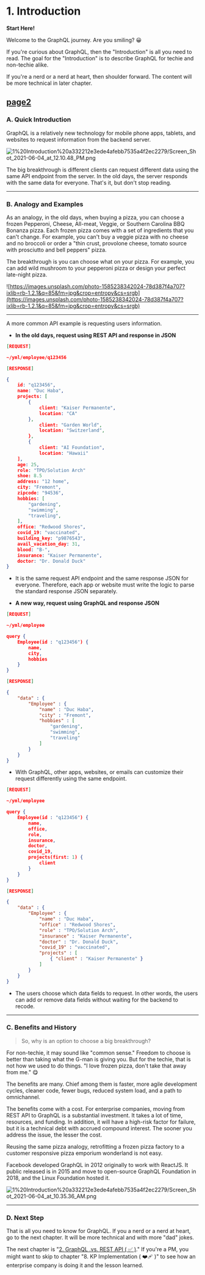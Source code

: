 # 1. Introduction

**Start Here!**

Welcome to the GraphQL journey. Are you smiling? 😀 

If you're curious about GraphQL, then the "Introduction" is all you need to read. The goal for the "Introduction" is to describe GraphQL for techie and non-techie alike.

If you're a nerd or a nerd at heart, then shoulder forward. The content will be more technical in later chapter.

[page2](https://htmlpreview.github.io/?https://github.com/duchaba/sandbox_2_reuseable/blob/master/page2.html)
---

 

### A. Quick Introduction

GraphQL is a relatively new technology for mobile phone apps, tablets, and websites to request information from the backend server. 

![1%20Introduction%20a332212e3ede4afebb7535a4f2ec2279/Screen_Shot_2021-06-04_at_12.10.48_PM.png](1%20Introduction%20a332212e3ede4afebb7535a4f2ec2279/Screen_Shot_2021-06-04_at_12.10.48_PM.png)

The big breakthrough is different clients can request different data using the same API endpoint from the server. In the old days, the server responds with the same data for everyone. That's it, but don't stop reading.

---

### B. Analogy and Examples

As an analogy, in the old days, when buying a pizza, you can choose a frozen Pepperoni, Cheese, All-meat, Veggie, or Southern Carolina BBQ Bonanza pizza. Each frozen pizza comes with a set of ingredients that you can't change. For example, you can't buy a veggie pizza with no cheese and no broccoli or order a "thin crust, provolone cheese, tomato source with prosciutto and bell peppers" pizza. 

The breakthrough is you can choose what on your pizza. For example, you can add wild mushroom to your pepperoni pizza or design your perfect late-night pizza. 

![https://images.unsplash.com/photo-1585238342024-78d387f4a707?ixlib=rb-1.2.1&q=85&fm=jpg&crop=entropy&cs=srgb](https://images.unsplash.com/photo-1585238342024-78d387f4a707?ixlib=rb-1.2.1&q=85&fm=jpg&crop=entropy&cs=srgb)

---

A more common API example is requesting users information. 

- **In the old days, request using REST API and response in JSON**

```json
[REQUEST]

~/yml/employee/q123456
```

```json
[RESPONSE]

{
	id: "q123456",
	name: "Duc Haba",
	projects: [
		{
			client: "Kaiser Permanente",
			location: "CA"
		},
			client: "Garden World",
			location: "Switzerland",
		},
		{
			client: "AI Foundation",
			location: "Hawaii"
	],
	age: 25,
	role: "TPO/Solution Arch"
	shoe: 8.5
	address: "12 home",
	city: "Fremont",
	zipcode: "94536",
	hobbies: [
		"gardening",
		"swimming",
		"traveling",
	],
	office: "Redwood Shores",
	covid_19: "vaccinated",
	building_key: "p9876543",
	avail_vacation_day: 31,
	blood: "B-",
	insurance: "Kaiser Permanente",
	doctor: "Dr. Donald Duck"
}
```

- It is the same request API endpoint and the same response JSON for everyone. Therefore, each app or website must write the logic to parse the standard response JSON separately.

- **A new way, request using GraphQL and response JSON**

```json
[REQUEST]

~/yml/employee

query {
	Employee(id : "q123456") {
		name,
		city,
		hobbies
	}
}
```

```json
[RESPONSE]

{
	"data" : {
		"Employee" : {
			"name" : "Duc Haba",
			"city" : "Fremont",
			"hobbies" : [
				"gardening",
				"swimming",
				"traveling"
			]
		}
	}
}
```

- With GraphQL, other apps, websites, or emails can customize their request differently using the same endpoint.

```json
[REQUEST]

~/yml/employee

query {
	Employee(id : "q123456") {
		name,
		office,
		role,
		insurance,
		doctor,
		covid_19,
		projects(first: 1) {
			client
		}
	}
}
```

```json
[RESPONSE]

{
	"data" : {
		"Employee" : {
			"name" : "Duc Haba",
			"office" : "Redwood Shores",
			"role" : "TPO/Solution Arch",
			"insurance" : "Kaiser Permanente",
			"doctor" : "Dr. Donald Duck",
			"covid_19" : "vaccinated",
			"projects" : [
				{ "client" : "Kaiser Permanente" }
			]
		}
	}
}
```

- The users choose which data fields to request. In other words, the users can add or remove data fields without waiting for the backend to recode.

---

### C. Benefits and History

> So, why is an option to choose a big breakthrough?

For non-techie, it may sound like "common sense." Freedom to choose is better than taking what the G-man is giving you. But for the techie, that is not how we used to do things. "I love frozen pizza, don't take that away from me." 😋

 The benefits are many. Chief among them is faster, more agile development cycles, cleaner code, fewer bugs, reduced system load, and a path to omnichannel. 

The benefits come with a cost. For enterprise companies, moving from REST API to GraphQL is a substantial investment. It takes a lot of time, resources, and funding. In addition, it will have a high-risk factor for failure, but it is a technical debt with accrued compound interest. The sooner you address the issue, the lesser the cost.

Reusing the same pizza analogy, retrofitting a frozen pizza factory to a customer responsive pizza emporium wonderland is not easy.

Facebook developed GraphQL in 2012 originally to work with ReactJS. It public released is in 2015 and move to open-source GraphQL Foundation in 2018, and the Linux Foundation hosted it.

![1%20Introduction%20a332212e3ede4afebb7535a4f2ec2279/Screen_Shot_2021-06-04_at_10.35.36_AM.png](1%20Introduction%20a332212e3ede4afebb7535a4f2ec2279/Screen_Shot_2021-06-04_at_10.35.36_AM.png)

---

### D. Next Step

That is all you need to know for GraphQL. If you a nerd or a nerd at heart, go to the next chapter. It will be more technical and with more "dad" jokes. 

The next chapter is "[2. GraphQL .vs. REST API ( ✅ )](http://google.com)." If you're a PM, you might want to skip to chapter "8. KP Implementation ( ❤️‍🩹 )" to see how an enterprise company is doing it and the lesson learned.
